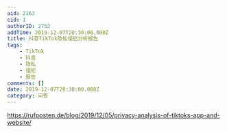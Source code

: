 ```yaml
---
aid: 2163
cid: 1
authorID: 2752
addTime: 2019-12-07T20:30:00.000Z
title: 抖音TikTok隐私侵犯分析报告
tags:
    - TikTok
    - 抖音
    - 隐私
    - 侵犯
    - 报告
comments: []
date: 2019-12-07T20:30:00.000Z
category: 问答
---
```


https://rufposten.de/blog/2019/12/05/privacy-analysis-of-tiktoks-app-and-website/
